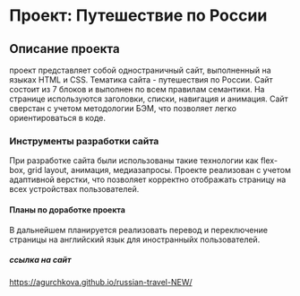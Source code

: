 # Проект: Путешествие по России

## Описание проекта

проект представляет собой одностраничный сайт, выполненный на языках HTML и CSS.
Тематика сайта - путешествия по России.
Сайт состоит из 7 блоков и выполнен по всем правилам семантики. На странице
используются заголовки, списки, навигация и анимация.
Сайт сверстан с учетом методологии БЭМ, что позволяет легко
ориентироваться в коде.

### Инструменты разработки сайта

При разработке сайта были использованы такие технологии как flex-box,
grid layout, анимация, медиазапросы.
Проекте реализован с учетом адаптивной верстки, что позволяет корректно отображать
страницу на всех устройствах пользователей.

#### Планы по доработке проекта

В дальнейшем планируется реализовать перевод и переключение страницы на английский язык
для иностранныйх пользователей.

##### ссылка на сайт

https://agurchkova.github.io/russian-travel-NEW/
